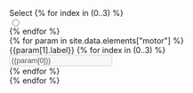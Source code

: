 <div id="result-motor" class="form-horizontal">
<div class="form-group">
  <label for="result-motor-select" class="control-label col-xs-2 col-md-2">Select</label>
  {% for index in (0..3) %}
  <div class="col-xs-2 col-md-2">
    <input name="result-motor-select" id="result-motor-select-{{index}}" type="radio"></input>
  </div>
  {% endfor %}
</div>
{% for param in site.data.elements["motor"] %}
<div class="form-group">
  <label for="result-motor-{{param[0]}}" class="control-label col-xs-2 col-md-2">{{param[1].label}}</label>
  {% for index in (0..3) %}
  <div class="col-xs-2 col-md-2">
    <input disabled id="result-motor-{{param[0]}}-{{index}}" class="form-control" value="{{param[0]}}"></input>
  </div>
  {% endfor %}
</div>
{% endfor %}
</div>
